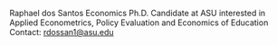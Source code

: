 Raphael dos Santos
Economics Ph.D. Candidate at ASU interested in Applied Econometrics, Policy Evaluation and Economics of Education
Contact: rdossan1@asu.edu

<!---
rdsantos3/rdsantos3 is a ✨ special ✨ repository because its `README.md` (this file) appears on your GitHub profile.
You can click the Preview link to take a look at your changes.
--->
